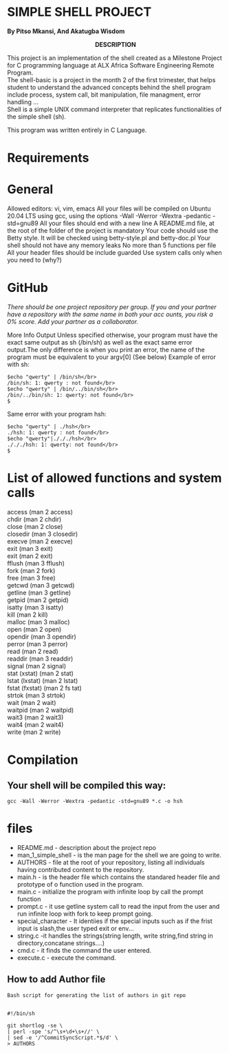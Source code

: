 # SIMPLE SHELL PROJECT 
**By Pitso Mkansi, And Akatugba Wisdom**

<p align="center"> <strong>DESCRIPTION</strong>  </P>
<p align="justified">                                              This project is an implementation of the shell created as a Milestone Project for C programming language at ALX Africa Software Engineering Remote Program. </br>                            The shell-basic is a project in the month 2 of the first trimester, that helps student to understand the advanced                           concepts behind the shell program include process, system call, bit manipulation, file managment, error handling ... </br>      Shell is a simple UNIX command interpreter that replicates functionalities of the simple shell (sh).


This program was written entirely in C Language.                </p>

# Requirements
#  General
Allowed editors: vi, vim, emacs
All your files will be compiled on Ubuntu 20.04 LTS using gcc, using the options -Wall -Werror -Wextra -pedantic -std=gnu89
All your files should end with a new line
A README.md file, at the root of the folder of the project is mandatory
Your code should use the Betty style. 
It will be checked using betty-style.pl and betty-doc.pl
Your shell should not have any memory leaks 
No more than 5 functions per file          
All your header files should be include guarded 
Use system calls only when you need to (why?)          
# GitHub
*There should be one project repository per group. If you and your partner have a repository with the same name in both your acc
ounts, you risk a 0% score. Add your partner as a collaborator.*

More Info
Output                                                          Unless specified otherwise, your program must have the exact same output as sh (/bin/sh) as well as the exact same error output.The only difference is when you print an error, the name of the program must be equivalent to your argv[0] (See below)
Example of error with sh:
```
$echo "qwerty" | /bin/sh</br>
/bin/sh: 1: qwerty : not found</br>
$echo "qwerty" | /bin/../bin/sh</br>
/bin/../bin/sh: 1: qwerty: not found</br>
$
```
Same error with your program hsh:
```
$echo "qwerty" | ./hsh</br>
./hsh: 1: qwerty : not found</br>
$echo "qwerty"|./././hsh</br>
./././hsh: 1: qwerty: not found</br>
$
```

# List of allowed functions and system calls
access (man 2 access)</br>
chdir (man 2 chdir)</br>
close (man 2 close)</br>
closedir (man 3 closedir)</br>
execve (man 2 execve)</br>
exit (man 3 exit)</br>
exit (man 2 exit)</br>
fflush (man 3 fflush)</br>
fork (man 2 fork)</br>
free (man 3 free)</br>
getcwd (man 3 getcwd)</br>
getline (man 3 getline)</br>
getpid (man 2 getpid)</br>
isatty (man 3 isatty)</br>
kill (man 2 kill)</br>
malloc (man 3 malloc)</br>
open (man 2 open)</br>
opendir (man 3 opendir)</br>
perror (man 3 perror)</br>
read (man 2 read)</br>
readdir (man 3 readdir)</br>
signal (man 2 signal)</br>
stat (xstat) (man 2 stat)</br>
lstat (lxstat) (man 2 lstat)</br>
fstat (fxstat) (man 2 fs tat)</br>
strtok (man 3 strtok)</br>
wait (man 2 wait)</br>
waitpid (man 2 waitpid)</br>
wait3 (man 2 wait3)</br>
wait4 (man 2 wait4)</br>
write (man 2 write)</br>

# Compilation
## Your shell will be compiled this way:

`gcc -Wall -Werror -Wextra -pedantic -std=gnu89 *.c -o hsh`

# files
- README.md - description about the project repo
- man_1_simple_shell - is the man page for the shell we are going to write.
- AUTHORS - file at the  root of your repository, listing all individuals having contributed content to the repository.
- main.h - is the header file which contains the standared header file and prototype of o function used in the program.
- main.c - initialize the program with infinite loop by call the prompt function  
- prompt.c - it use getline system call to read the input from the user and run infinite loop with fork to keep prompt going.
- special_character - It identiies if the special inputs such as if the frist input is slash,the user typed exit or env...   
- string.c -it handles the strings(string length, write string,find string in directory,concatane strings....) 
- cmd.c - it finds the command the user entered.
- execute.c - execute the command.

## How to add Author file
`Bash script for generating the list of authors in git repo`
```

#!/bin/sh

git shortlog -se \
| perl -spe 's/^\s+\d+\s+//' \
| sed -e '/^CommitSyncScript.*$/d' \
> AUTHORS
